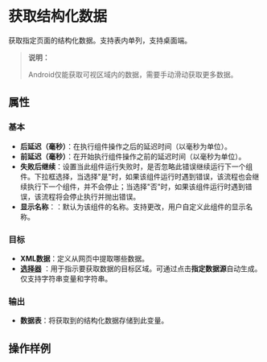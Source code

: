 # 获取结构化数据

获取指定页面的结构化数据。支持表内单列，支持桌面端。

>**说明：**
>
> Android仅能获取可视区域内的数据，需要手动滑动获取更多数据。

## 属性

### 基本

- **后延迟（毫秒）**：在执行组件操作之后的延迟时间（以毫秒为单位）。
- **前延迟（毫秒）**：在开始执行组件操作之前的延迟时间（以毫秒为单位）。
- **失败后继续**：设置当此组件运行失败时，是否忽略此错误继续运行下一个组件。下拉框选择，当选择"是"时，如果该组件运行时遇到错误，该流程也会继续执行下一个组件，并不会停止；当选择"否"时，如果该组件运行时遇到错误，该流程将会停止执行并抛出错误。
- **显示名称**：：默认为该组件的名称。支持更改，用户自定义此组件的显示名称。

### 目标

- **XML数据**：定义从网页中提取哪些数据。
- **[选择器](../Appendix/Selector.md?_v=v2020.4)** ：用于指示要获取数据的目标区域。可通过点击**指定数据源**自动生成。仅支持字符串变量和字符串。

### 输出

- **数据表**：将获取到的结构化数据存储到此变量。

## 操作样例
